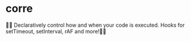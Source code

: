 corre
=====

🏃‍♂️ Declaratively control how and when your code is executed. Hooks for setTimeout, setInterval, rAF and more!🏃‍♂️


